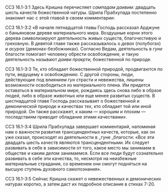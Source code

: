 ССЗ 16.1-3:1	Здесь Кришна перечисляет _сампадам даивим:_ двадцать шесть качеств божественной натуры. Шрила Прабхупада постепенно знакомит нас с этой главой в своем комментарии:

ССЗ 16.1-3:2	«В начале пятнадцатой главы Господь рассказал Арджуне о баньяновом дереве материального мира. Воздушные корни этого дерева символизируют деятельность живых существ, благочестивую и греховную. В девятой главе также рассказывалось о _девах_ (полубогах) и _асурах_ (демонах-безбожниках). Согласно Ведам, деятельность в _гуне_ благости помогает человеку обрести освобождение, и такую деятельность называют _даиви пракрти,_ божественной по природе.

ССЗ 16.1-3:3	Те, кто обладает божественной природой, продвигаются по пути, ведущему к освобождению. С другой стороны, люди, действующие под влиянием _гун_ страсти и невежества, лишены возможности освободиться из материального плена. Им придется оставаться в материальном мире, рождаясь здесь снова либо в образе людей, либо в образе животных или еще менее развитых существ. В шестнадцатой главе Господь рассказывает о божественной и демонической природе и качествах тех, кто обладает той или иной природой. Он также расскажет, к каким — хорошим и плохим — последствиям приводит обладание этими качествами».

ССЗ 16.1-3:4	Шрила Прабхупада завершает комментарий, напоминая нам о важности развития трансцендентных качеств, которые, как он уже сказал, происходят из деятельности в _гуне _благости: «Все эти двадцать шесть качеств являются трансцендентными. Их следует развивать в себе в зависимости от того, какое место мы занимаем в обществе и каким делом занимаемся. Если все люди будут сознательно развивать в себе эти качества, то, несмотря на неизбежные материальные страдания, со временем они смогут подняться на высшую ступень духовного самопознания».

ССЗ 16.1-3:5	Сейчас Кришна скажет о невежественных и демонических натурах коротко, а затем даст их подробное описание в стихах 7-20.